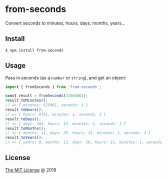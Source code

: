 # from-seconds
Convert seconds to minutes, hours, days, months, years...

## Install

```
$ npm install from-seconds
```

## Usage

Pass in seconds (as a `number` or `string`), and get an object:

```js
import { fromSeconds } from 'from-seconds';

const result = fromSeconds(31503661);
result.toMinutes();
// => { minutes: 525061, seconds: 1 }
result.toHours();
// => { hours: 8751, minutes: 1, seconds: 1 }
result.toDays();
// => { days: 364, hours: 15, minutes: 1, seconds: 1 }
result.toMonths();
// => { months: 11, days: 29, hours: 15, minutes: 1, seconds: 1 }
result.toYears();
// => { years: 0, months: 11, days: 29, hours: 15, minutes: 1, seconds:1 }
```

## License

[The MIT License](https://rendfall.mit-license.org) @ 2019
